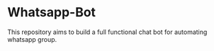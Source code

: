 # Whatsapp-Bot
This repository aims to build a full functional chat bot for automating whatsapp group.
